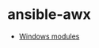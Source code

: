 # ansible-awx

- [Windows modules](https://docs.ansible.com/ansible/latest/modules/list_of_windows_modules.html)
